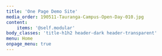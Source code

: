 ```yaml
---
title: 'One Page Demo Site'
media_order: 190511-Tauranga-Campus-Open-Day-010.jpg
content:
    items: '@self.modular'
body_classes: 'title-h1h2 header-dark header-transparent'
menu: Home
onpage_menu: true
---
```


